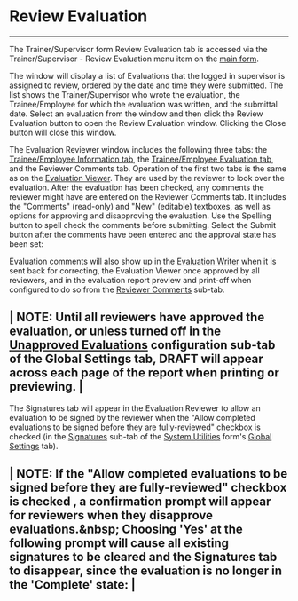 # Review Evaluation

***

The Trainer/Supervisor form Review Evaluation tab is accessed via the Trainer/Supervisor - Review Evaluation menu item on the [main form](7jjr.md).

The window will display a list of Evaluations that the logged in supervisor is assigned to review, ordered by the date and time they were submitted.  The list shows the Trainer/Supervisor who wrote the evaluation, the Trainee/Employee for which the evaluation was written, and the submittal date.  Select an evaluation from the window and then click the Review Evaluation button to open the Review Evaluation window.  Clicking the Close button will close this window.

The Evaluation Reviewer window includes the following three tabs: the [Trainee/Employee Information tab](7ddc.md), the [Trainee/Employee Evaluation tab](7ddh.md), and the Reviewer Comments tab.  Operation of the first two tabs is the same as on the [Evaluation Viewer](7ddc.md).  They are used by the reviewer to look over the evaluation.  After the evaluation has been checked, any comments the reviewer might have are entered on the Reviewer Comments tab.  It includes the "Comments" (read-only) and "New" (editable) textboxes, as well as options for approving and disapproving the evaluation.  Use the Spelling button to spell check the comments before submitting.  Select the Submit button after the comments have been entered and the approval state has been set:

Evaluation comments will also show up in the [Evaluation Writer](7dbq.md) when it is sent back for correcting, the Evaluation Viewer once approved by all reviewers, and in the evaluation report preview and print-off when configured to do so from the [Reviewer Comments](revcom.md) sub-tab.

## | NOTE: Until all reviewers have approved the evaluation, or unless turned off in the [Unapproved Evaluations](unapprove.htm) configuration sub-tab of the Global Settings tab, DRAFT will appear across each page of the report when printing or previewing. |

The Signatures tab will appear in the Evaluation Reviewer to allow an evaluation to be signed by the reviewer when the "Allow completed evaluations to be signed before they are fully-reviewed" checkbox is checked (in the [Signatures](sig.md) sub-tab of the [System Utilities](7mk0.md) form's [Global Settings](globset.md) tab).

## | NOTE: If the "Allow completed evaluations to be signed before they are fully-reviewed" checkbox is checked , a confirmation prompt will appear for reviewers when they disapprove evaluations.\&nbsp; Choosing 'Yes' at the following prompt will cause all existing signatures to be cleared and the Signatures tab to disappear, since the evaluation is no longer in the 'Complete' state: |

